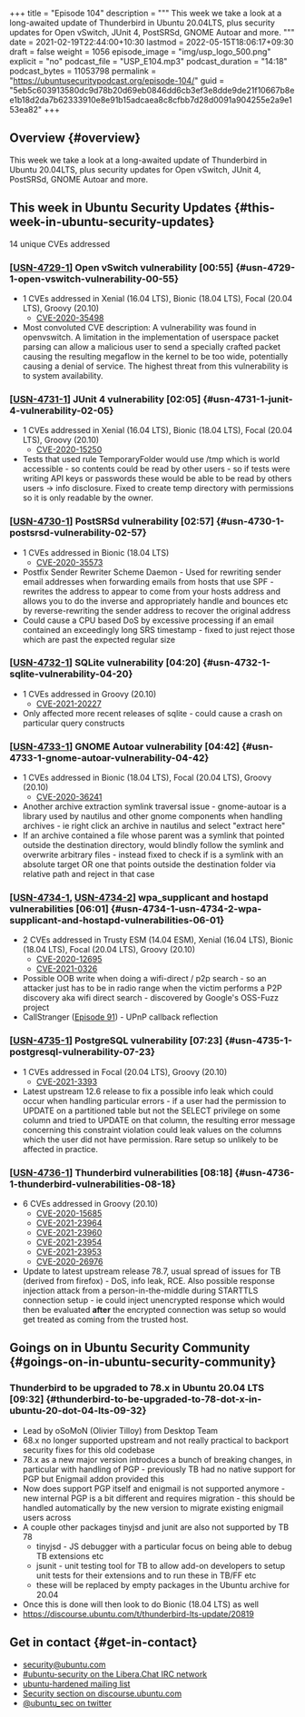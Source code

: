 +++
title = "Episode 104"
description = """
  This week we take a look at a long-awaited update of Thunderbird in Ubuntu
  20.04LTS, plus security updates for Open vSwitch, JUnit 4, PostSRSd, GNOME
  Autoar and more.
  """
date = 2021-02-19T22:44:00+10:30
lastmod = 2022-05-15T18:06:17+09:30
draft = false
weight = 1056
episode_image = "img/usp_logo_500.png"
explicit = "no"
podcast_file = "USP_E104.mp3"
podcast_duration = "14:18"
podcast_bytes = 11053798
permalink = "https://ubuntusecuritypodcast.org/episode-104/"
guid = "5eb5c603913580dc9d78b20d69eb0846dd6cb3ef3e8dde9de21f10667b8ee1b18d2da7b62333910e8e91b15adcaea8c8cfbb7d28d0091a904255e2a9e153ea82"
+++

## Overview {#overview}

This week we take a look at a long-awaited update of Thunderbird in Ubuntu
20.04LTS, plus security updates for Open vSwitch, JUnit 4, PostSRSd, GNOME
Autoar and more.


## This week in Ubuntu Security Updates {#this-week-in-ubuntu-security-updates}

14 unique CVEs addressed


### [[USN-4729-1](https://ubuntu.com/security/notices/USN-4729-1)] Open vSwitch vulnerability [00:55] {#usn-4729-1-open-vswitch-vulnerability-00-55}

-   1 CVEs addressed in Xenial (16.04 LTS), Bionic (18.04 LTS), Focal (20.04 LTS), Groovy (20.10)
    -   [CVE-2020-35498](https://ubuntu.com/security/CVE-2020-35498) <!-- medium -->
-   Most convoluted CVE description: A vulnerability was found in
    openvswitch. A limitation in the implementation of userspace packet
    parsing can allow a malicious user to send a specially crafted packet
    causing the resulting megaflow in the kernel to be too wide, potentially
    causing a denial of service. The highest threat from this vulnerability
    is to system availability.


### [[USN-4731-1](https://ubuntu.com/security/notices/USN-4731-1)] JUnit 4 vulnerability [02:05] {#usn-4731-1-junit-4-vulnerability-02-05}

-   1 CVEs addressed in Xenial (16.04 LTS), Bionic (18.04 LTS), Focal (20.04 LTS), Groovy (20.10)
    -   [CVE-2020-15250](https://ubuntu.com/security/CVE-2020-15250) <!-- medium -->
-   Tests that used rule TemporaryFolder would use /tmp which is world
    accessible - so contents could be read by other users - so if tests were
    writing API keys or passwords these would be able to be read by others
    users -&gt; info disclosure. Fixed to create temp directory with permissions
    so it is only readable by the owner.


### [[USN-4730-1](https://ubuntu.com/security/notices/USN-4730-1)] PostSRSd vulnerability [02:57] {#usn-4730-1-postsrsd-vulnerability-02-57}

-   1 CVEs addressed in Bionic (18.04 LTS)
    -   [CVE-2020-35573](https://ubuntu.com/security/CVE-2020-35573) <!-- medium -->
-   Postfix Sender Rewriter Scheme Daemon - Used for rewriting sender email
    addresses when forwarding emails from hosts that use SPF - rewrites the
    address to appear to come from your hosts address and allows you to do
    the inverse and appropriately handle and bounces etc by reverse-rewriting
    the sender address to recover the original address
-   Could cause a CPU based DoS by excessive processing if an email contained
    an exceedingly long SRS timestamp - fixed to just reject those which are
    past the expected regular size


### [[USN-4732-1](https://ubuntu.com/security/notices/USN-4732-1)] SQLite vulnerability [04:20] {#usn-4732-1-sqlite-vulnerability-04-20}

-   1 CVEs addressed in Groovy (20.10)
    -   [CVE-2021-20227](https://ubuntu.com/security/CVE-2021-20227) <!-- medium -->
-   Only affected more recent releases of sqlite - could cause a crash on
    particular query constructs


### [[USN-4733-1](https://ubuntu.com/security/notices/USN-4733-1)] GNOME Autoar vulnerability [04:42] {#usn-4733-1-gnome-autoar-vulnerability-04-42}

-   1 CVEs addressed in Bionic (18.04 LTS), Focal (20.04 LTS), Groovy (20.10)
    -   [CVE-2020-36241](https://ubuntu.com/security/CVE-2020-36241) <!-- medium -->
-   Another archive extraction symlink traversal issue - gnome-autoar is a
    library used by nautilus and other gnome components when handling
    archives - ie right click an archive in nautilus and select "extract
    here"
-   If an archive contained a file whose parent was a symlink that pointed
    outside the destination directory, would blindly follow the symlink and
    overwrite arbitrary files - instead fixed to check if is a symlink with
    an absolute target OR one that points outside the destination folder via
    relative path and reject in that case


### [[USN-4734-1](https://ubuntu.com/security/notices/USN-4734-1), [USN-4734-2](https://ubuntu.com/security/notices/USN-4734-2)] wpa_supplicant and hostapd vulnerabilities [06:01] {#usn-4734-1-usn-4734-2-wpa-supplicant-and-hostapd-vulnerabilities-06-01}

-   2 CVEs addressed in Trusty ESM (14.04 ESM), Xenial (16.04 LTS), Bionic (18.04 LTS), Focal (20.04 LTS), Groovy (20.10)
    -   [CVE-2020-12695](https://ubuntu.com/security/CVE-2020-12695) <!-- medium -->
    -   [CVE-2021-0326](https://ubuntu.com/security/CVE-2021-0326) <!-- high -->
-   Possible OOB write when doing a wifi-direct / p2p search - so an attacker
    just has to be in radio range when the victim performs a P2P discovery
    aka wifi direct search - discovered by Google's OSS-Fuzz project
-   CallStranger ([Episode 91](https://ubuntusecuritypodcast.org/episode-91/)) - UPnP callback reflection


### [[USN-4735-1](https://ubuntu.com/security/notices/USN-4735-1)] PostgreSQL vulnerability [07:23] {#usn-4735-1-postgresql-vulnerability-07-23}

-   1 CVEs addressed in Focal (20.04 LTS), Groovy (20.10)
    -   [CVE-2021-3393](https://ubuntu.com/security/CVE-2021-3393) <!-- medium -->
-   Latest upstream 12.6 release to fix a possible info leak which could
    occur when handling particular errors - if a user had the permission to
    UPDATE on a partitioned table but not the SELECT privilege on some column
    and tried to UPDATE on that column, the resulting error message
    concerning this constraint violation could leak values on the columns
    which the user did not have permission. Rare setup so unlikely to be
    affected in practice.


### [[USN-4736-1](https://ubuntu.com/security/notices/USN-4736-1)] Thunderbird vulnerabilities [08:18] {#usn-4736-1-thunderbird-vulnerabilities-08-18}

-   6 CVEs addressed in Groovy (20.10)
    -   [CVE-2020-15685](https://ubuntu.com/security/CVE-2020-15685) <!-- medium -->
    -   [CVE-2021-23964](https://ubuntu.com/security/CVE-2021-23964) <!-- medium -->
    -   [CVE-2021-23960](https://ubuntu.com/security/CVE-2021-23960) <!-- medium -->
    -   [CVE-2021-23954](https://ubuntu.com/security/CVE-2021-23954) <!-- medium -->
    -   [CVE-2021-23953](https://ubuntu.com/security/CVE-2021-23953) <!-- medium -->
    -   [CVE-2020-26976](https://ubuntu.com/security/CVE-2020-26976) <!-- medium -->
-   Update to latest upstream release 78.7, usual spread of issues for TB
    (derived from firefox) - DoS, info leak, RCE. Also possible response
    injection attack from a person-in-the-middle during STARTTLS connection
    setup - ie could inject unencrypted response which would then be
    evaluated **after** the encrypted connection was setup so would get treated
    as coming from the trusted host.


## Goings on in Ubuntu Security Community {#goings-on-in-ubuntu-security-community}


### Thunderbird to be upgraded to 78.x in Ubuntu 20.04 LTS [09:32] {#thunderbird-to-be-upgraded-to-78-dot-x-in-ubuntu-20-dot-04-lts-09-32}

-   Lead by oSoMoN (Olivier Tilloy) from Desktop Team
-   68.x no longer supported upstream and not really practical to backport
    security fixes for this old codebase
-   78.x as a new major version introduces a bunch of breaking changes, in
    particular with handling of PGP - previously TB had no native support for
    PGP but Enigmail addon provided this
-   Now does support PGP itself and enigmail is not supported anymore - new
    internal PGP is a bit different and requires migration - this should be
    handled automatically by the new version to migrate existing enigmail
    users across
-   A couple other packages tinyjsd and junit are also not supported by TB 78
    -   tinyjsd - JS debugger with a particular focus on being able to debug TB
        extensions etc
    -   jsunit - unit testing tool for TB to allow add-on developers to setup
        unit tests for their extensions and to run these in TB/FF etc
    -   these will be replaced by empty packages in the Ubuntu archive for
        20.04
-   Once this is done will then look to do Bionic (18.04 LTS) as well
-   <https://discourse.ubuntu.com/t/thunderbird-lts-update/20819>


## Get in contact {#get-in-contact}

-   [security@ubuntu.com](mailto:security@ubuntu.com)
-   [#ubuntu-security on the Libera.Chat IRC network](https://libera.chat)
-   [ubuntu-hardened mailing list](https://lists.ubuntu.com/mailman/listinfo/ubuntu-hardened)
-   [Security section on discourse.ubuntu.com](https://discourse.ubuntu.com/c/security)
-   [@ubuntu_sec on twitter](https://twitter.com/ubuntu_sec)